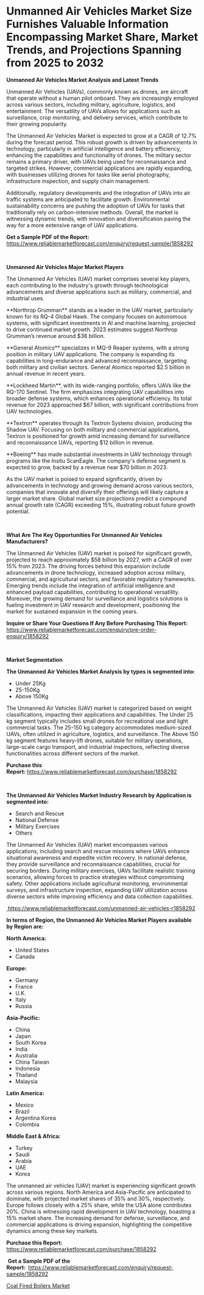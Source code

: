 <p><h1>Unmanned Air Vehicles Market Size Furnishes Valuable Information Encompassing Market Share, Market Trends, and Projections Spanning from 2025 to 2032</h1></p><p><strong>Unmanned Air Vehicles Market Analysis and Latest Trends</strong></p>
<p><p>Unmanned Air Vehicles (UAVs), commonly known as drones, are aircraft that operate without a human pilot onboard. They are increasingly employed across various sectors, including military, agriculture, logistics, and entertainment. The versatility of UAVs allows for applications such as surveillance, crop monitoring, and delivery services, which contribute to their growing popularity.</p><p>The Unmanned Air Vehicles Market is expected to grow at a CAGR of 12.7% during the forecast period. This robust growth is driven by advancements in technology, particularly in artificial intelligence and battery efficiency, enhancing the capabilities and functionality of drones. The military sector remains a primary driver, with UAVs being used for reconnaissance and targeted strikes. However, commercial applications are rapidly expanding, with businesses utilizing drones for tasks like aerial photography, infrastructure inspection, and supply chain management.</p><p>Additionally, regulatory developments and the integration of UAVs into air traffic systems are anticipated to facilitate growth. Environmental sustainability concerns are pushing the adoption of UAVs for tasks that traditionally rely on carbon-intensive methods. Overall, the market is witnessing dynamic trends, with innovation and diversification paving the way for a more extensive range of UAV applications.</p></p>
<p><strong>Get a Sample PDF of the Report:&nbsp;</strong> <a href="https://www.reliablemarketforecast.com/enquiry/request-sample/1858292?utm_campaign=2478&utm_medium=2&utm_source=Github&utm_content=ia&utm_term=10042025&utm_id=unmanned-air-vehicles">https://www.reliablemarketforecast.com/enquiry/request-sample/1858292</a></p>
<p>&nbsp;</p>
<p><strong>Unmanned Air Vehicles Major Market Players</strong></p>
<p><p>The Unmanned Air Vehicles (UAV) market comprises several key players, each contributing to the industry's growth through technological advancements and diverse applications such as military, commercial, and industrial uses.</p><p>**Northrop Grumman** stands as a leader in the UAV market, particularly known for its RQ-4 Global Hawk. The company focuses on autonomous systems, with significant investments in AI and machine learning, projected to drive continued market growth. 2023 estimates suggest Northrop Grumman’s revenue around $38 billion.</p><p>**General Atomics** specializes in MQ-9 Reaper systems, with a strong position in military UAV applications. The company is expanding its capabilities in long-endurance and advanced reconnaissance, targeting both military and civilian sectors. General Atomics reported $2.5 billion in annual revenue in recent years.</p><p>**Lockheed Martin**, with its wide-ranging portfolio, offers UAVs like the RQ-170 Sentinel. The firm emphasizes integrating UAV capabilities into broader defense systems, which enhances operational efficiency. Its total revenue for 2023 approached $67 billion, with significant contributions from UAV technologies.</p><p>**Textron** operates through its Textron Systems division, producing the Shadow UAV. Focusing on both military and commercial applications, Textron is positioned for growth amid increasing demand for surveillance and reconnaissance UAVs, reporting $12 billion in revenue.</p><p>**Boeing** has made substantial investments in UAV technology through programs like the Insitu ScanEagle. The company's defense segment is expected to grow, backed by a revenue near $70 billion in 2023.</p><p>As the UAV market is poised to expand significantly, driven by advancements in technology and growing demand across various sectors, companies that innovate and diversify their offerings will likely capture a larger market share. Global market size projections predict a compound annual growth rate (CAGR) exceeding 15%, illustrating robust future growth potential.</p></p>
<p>&nbsp;</p>
<p><strong>What Are The Key Opportunities For Unmanned Air Vehicles Manufacturers?</strong></p>
<p><p>The Unmanned Air Vehicles (UAV) market is poised for significant growth, projected to reach approximately $58 billion by 2027, with a CAGR of over 15% from 2023. The driving forces behind this expansion include advancements in drone technology, increased adoption across military, commercial, and agricultural sectors, and favorable regulatory frameworks. Emerging trends include the integration of artificial intelligence and enhanced payload capabilities, contributing to operational versatility. Moreover, the growing demand for surveillance and logistics solutions is fueling investment in UAV research and development, positioning the market for sustained expansion in the coming years.</p></p>
<p><strong>Inquire or Share Your Questions If Any Before Purchasing This Report:</strong> <a href="https://www.reliablemarketforecast.com/enquiry/pre-order-enquiry/1858292?utm_campaign=2478&utm_medium=2&utm_source=Github&utm_content=ia&utm_term=10042025&utm_id=unmanned-air-vehicles">https://www.reliablemarketforecast.com/enquiry/pre-order-enquiry/1858292</a></p>
<p>&nbsp;</p>
<p><strong>Market Segmentation</strong></p>
<p><strong>The Unmanned Air Vehicles Market Analysis by types is segmented into:</strong></p>
<p><ul><li>Under 25Kg</li><li>25-150Kg</li><li>Above 150Kg</li></ul></p>
<p><p>The Unmanned Air Vehicles (UAV) market is categorized based on weight classifications, impacting their applications and capabilities. The Under 25 kg segment typically includes small drones for recreational use and light commercial tasks. The 25-150 kg category accommodates medium-sized UAVs, often utilized in agriculture, logistics, and surveillance. The Above 150 kg segment features heavy-lift drones, suitable for military operations, large-scale cargo transport, and industrial inspections, reflecting diverse functionalities across different sectors of the market.</p></p>
<p><strong>Purchase this Report:&nbsp;</strong><a href="https://www.reliablemarketforecast.com/purchase/1858292?utm_campaign=2478&utm_medium=2&utm_source=Github&utm_content=ia&utm_term=10042025&utm_id=unmanned-air-vehicles">https://www.reliablemarketforecast.com/purchase/1858292</a></p>
<p>&nbsp;</p>
<p><strong>The Unmanned Air Vehicles Market Industry Research by Application is segmented into:</strong></p>
<p><ul><li>Search and Rescue</li><li>National Defense</li><li>Military Exercises</li><li>Others</li></ul></p>
<p><p>The Unmanned Air Vehicles (UAV) market encompasses various applications, including search and rescue missions where UAVs enhance situational awareness and expedite victim recovery. In national defense, they provide surveillance and reconnaissance capabilities, crucial for securing borders. During military exercises, UAVs facilitate realistic training scenarios, allowing forces to practice strategies without compromising safety. Other applications include agricultural monitoring, environmental surveys, and infrastructure inspection, expanding UAV utilization across diverse sectors while improving efficiency and data collection capabilities.</p></p>
<p><a href="https://www.reliablemarketforecast.com/unmanned-air-vehicles-r1858292?utm_campaign=2478&utm_medium=2&utm_source=Github&utm_content=ia&utm_term=10042025&utm_id=unmanned-air-vehicles">&nbsp;https://www.reliablemarketforecast.com/unmanned-air-vehicles-r1858292</a></p>
<p><strong>In terms of Region, the Unmanned Air Vehicles Market Players available by Region are:</strong></p>
<p>
    <p> <strong> North America: </strong>
        <ul>
            <li>United States</li>
            <li>Canada</li>
        </ul>
        </p> 
    <p> <strong> Europe: </strong>
        <ul>
            <li>Germany</li>
            <li>France</li>
            <li>U.K.</li>
            <li>Italy</li>
            <li>Russia</li>
        </ul>
        </p> 
    <p> <strong> Asia-Pacific: </strong>
        <ul>
            <li>China</li>
            <li>Japan</li>
            <li>South Korea</li>
            <li>India</li>
            <li>Australia</li>
            <li>China Taiwan</li>
            <li>Indonesia</li>
            <li>Thailand</li>
            <li>Malaysia</li>
        </ul>
        </p> 
    <p> <strong> Latin America: </strong>
        <ul>
            <li>Mexico</li>
            <li>Brazil</li>
            <li>Argentina Korea</li>
            <li>Colombia</li>
        </ul>
        </p> 
    <p> <strong> Middle East & Africa: </strong>
        <ul>
            <li>Turkey</li>
            <li>Saudi</li>
            <li>Arabia</li>
            <li>UAE</li>
            <li>Korea</li>
        </ul>
    </p>
    </p>
<p><p>The unmanned air vehicles (UAV) market is experiencing significant growth across various regions. North America and Asia-Pacific are anticipated to dominate, with projected market shares of 35% and 30%, respectively. Europe follows closely with a 25% share, while the USA alone contributes 20%. China is witnessing rapid development in UAV technology, boasting a 15% market share. The increasing demand for defense, surveillance, and commercial applications is driving expansion, highlighting the competitive dynamics among these key markets.</p></p>
<p><strong>Purchase this Report: </strong><a href="https://www.reliablemarketforecast.com/purchase/1858292?utm_campaign=2478&utm_medium=2&utm_source=Github&utm_content=ia&utm_term=10042025&utm_id=unmanned-air-vehicles">https://www.reliablemarketforecast.com/purchase/1858292</a></p>
<p>&nbsp;<strong>Get a Sample PDF of the Report:&nbsp;&nbsp;</strong><a href="https://www.reliablemarketforecast.com/enquiry/request-sample/1858292?utm_campaign=2478&utm_medium=2&utm_source=Github&utm_content=ia&utm_term=10042025&utm_id=unmanned-air-vehicles">https://www.reliablemarketforecast.com/enquiry/request-sample/1858292</a></p>
<p><strong></strong></p>
<p><p><a href="https://github.com/shamstirroc7/Market-Research-Report-List-1/blob/main/coal-fired-boilers-market.md?utm_campaign=2478&utm_medium=2&utm_source=Github&utm_content=ia&utm_term=10042025&utm_id=unmanned-air-vehicles">Coal Fired Boilers Market</a></p></p>
